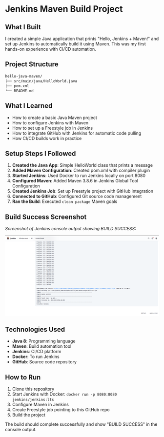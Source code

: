 # Jenkins Maven Build Project

## What I Built

I created a simple Java application that prints "Hello, Jenkins + Maven!" and set up Jenkins to automatically build it using Maven. This was my first hands-on experience with CI/CD automation.

## Project Structure

```
hello-java-maven/
├── src/main/java/HelloWorld.java
├── pom.xml
└── README.md
```

## What I Learned

- How to create a basic Java Maven project
- How to configure Jenkins with Maven
- How to set up a Freestyle job in Jenkins
- How to integrate GitHub with Jenkins for automatic code pulling
- How CI/CD builds work in practice

## Setup Steps I Followed

1. **Created the Java App**: Simple HelloWorld class that prints a message
2. **Added Maven Configuration**: Created pom.xml with compiler plugin
3. **Started Jenkins**: Used Docker to run Jenkins locally on port 8080
4. **Configured Maven**: Added Maven 3.8.6 in Jenkins Global Tool Configuration
5. **Created Jenkins Job**: Set up Freestyle project with GitHub integration
6. **Connected to GitHub**: Configured Git source code management
7. **Ran the Build**: Executed `clean package` Maven goals

## Build Success Screenshot

*Screenshot of Jenkins console output showing BUILD SUCCESS:*

![Jenkins Build Success](images/build.png)

## Technologies Used

- **Java 8**: Programming language
- **Maven**: Build automation tool
- **Jenkins**: CI/CD platform
- **Docker**: To run Jenkins
- **GitHub**: Source code repository

## How to Run

1. Clone this repository
2. Start Jenkins with Docker: `docker run -p 8080:8080 jenkins/jenkins:lts`
3. Configure Maven in Jenkins
4. Create Freestyle job pointing to this GitHub repo
5. Build the project

The build should complete successfully and show "BUILD SUCCESS" in the console output.
